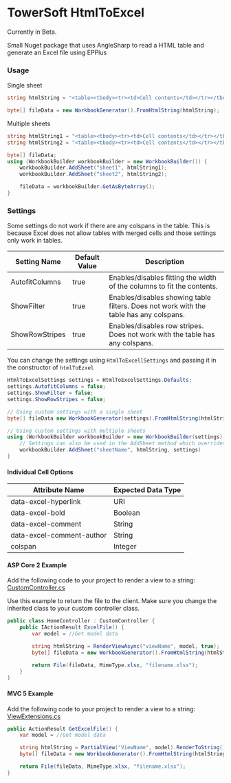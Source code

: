 # TowerSoft HtmlToExcel

Currently in Beta. 

Small Nuget package that uses AngleSharp to read a HTML table and generate an Excel file using EPPlus

### Usage

Single sheet
```csharp
string htmlString = "<table><tbody><tr><td>Cell contents</td></tr></tbody></table>";

byte[] fileData = new WorkbookGenerator().FromHtmlString(htmlString);
```

Multiple sheets
```csharp
string htmlString1 = "<table><tbody><tr><td>Cell contents</td></tr></tbody></table>";
string htmlString2 = "<table><tbody><tr><td>Cell contents</td></tr></tbody></table>";

byte[] fileData;
using (WorkbookBuilder workbookBuilder = new WorkbookBuilder()) {
    workbookBuilder.AddSheet("sheet1", htmlString1);
    workbookBuilder.AddSheet("sheet2", htmlString2);

    fileData = workbookBuilder.GetAsByteArray();
}
```

### Settings

Some settings do not work if there are any colspans in the table.
This is because Excel does not allow tables with merged cells and those settings only work in tables.

| Setting Name | Default Value | Description |
|--------------|---------------|-------------|
| AutofitColumns | true | Enables/disables fitting the width of the columns to fit the contents. |
| ShowFilter | true | Enables/disables showing table filters. Does not work with the table has any colspans. |
| ShowRowStripes | true | Enables/disables row stripes. Does not work with the table has any colspans. |

You can change the settings using `HtmlToExcellSettings`
and passing it in the constructor of `htmlToEzxel`

```csharp
HtmlToExcelSettings settings = HtmlToExcelSettings.Defaults;
settings.AutofitColumns = false;
settings.ShowFilter = false;
settings.ShowRowStripes = false;

// Using custom settings with a single sheet
byte[] fileData new WorkbookGenerator(settings).FromHtmlString(htmlString);

// Using custom settings with multiple sheets
using (WorkbookBuilder workbookBuilder = new WorkbookBuilder(settings) {
    // Settings can also be used in the AddSheet method which overrides the setting on the WorkbookBuilder
    workbookBuilder.AddSheet("sheetName", htmlString, settings)
}
```

#### Individual Cell Options


| Attribute Name | Expected Data Type | 
|----------------|--------------------|
| data-excel-hyperlink | URI | Creates a hyperlink on the cell. Must be a parsable absolute URI.
| data-excel-bold | Boolean | Sets if the cell style will be set to bold.
| data-excel-comment | String | Adds a comment to the cell
| data-excel-comment-author | String | Sets the author for the comment
| colspan | Integer | Merges this cell with the following cells.


#### ASP Core 2 Example
Add the following code to your project to render a view to a string:
[CustomController.cs](https://gist.github.com/StrutTower/da303d31f2c930cb5a34af7a0968a0d3)

Use this example to return the file to the client. Make sure you change the inherited class to your custom controller class.

```csharp
public class HomeController : CustomController {
    public IActionResult ExcelFile() {
        var model = //Get model data

        string htmlString = RenderViewAsync("viewName", model, true);
        byte[] fileData = new WorkbookGenerator().FromHtmlString(htmlString);

        return File(fileData, MimeType.xlsx, "filename.xlsx");
    }
}
```


#### MVC 5 Example
Add the following code to your project to render a view to a string:
[ViewExtensions.cs](https://gist.github.com/StrutTower/d5aa7677f5bb22fb5a5c28c0faab885c)

```csharp
public ActionResult GetExcelFile() {
    var model = //Get model data

    string htmlString = PartialView("ViewName", model).RenderToString();
    byte[] fileData = new WorkbookGenerator().FromHtmlString(htmlString);

    return File(fileData, MimeType.xlsx, "filename.xlsx");
}
```
